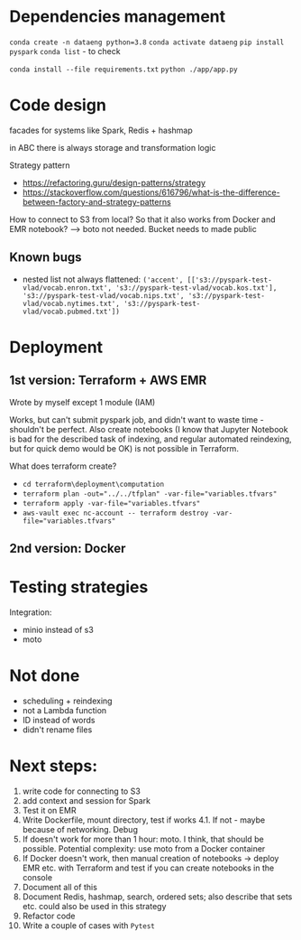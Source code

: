 

# Dependencies management
```conda create -n dataeng python=3.8```
```conda activate dataeng```
```pip install pyspark```
```conda list``` - to check

```conda install --file requirements.txt```
```python ./app/app.py```

# Code design

facades for systems like Spark, Redis + hashmap

in ABC there is always storage and transformation logic

Strategy pattern
- https://refactoring.guru/design-patterns/strategy
- https://stackoverflow.com/questions/616796/what-is-the-difference-between-factory-and-strategy-patterns

How to connect to S3 from local? So that it also works from Docker and EMR notebook? --> boto not needed. Bucket needs to made public

## Known bugs

- nested list not always flattened: ```('accent', [['s3://pyspark-test-vlad/vocab.enron.txt', 's3://pyspark-test-vlad/vocab.kos.txt'], 's3://pyspark-test-vlad/vocab.nips.txt', 's3://pyspark-test-vlad/vocab.nytimes.txt', 's3://pyspark-test-vlad/vocab.pubmed.txt'])```

# Deployment

## 1st version: Terraform + AWS EMR

Wrote by myself except 1 module (IAM)

Works, but can't submit pyspark job, and didn't want to waste time - shouldn't be perfect.
Also create notebooks (I know that Jupyter Notebook is bad for the described task of indexing, and regular automated reindexing, but for quick demo would be OK) is not possible in Terraform.

What does terraform create?

- ```cd terraform\deployment\computation```
- ```terraform plan -out="../../tfplan" -var-file="variables.tfvars"```
- ```terraform apply -var-file="variables.tfvars"```
- ```aws-vault exec nc-account -- terraform destroy -var-file="variables.tfvars"```

## 2nd version: Docker

# Testing strategies

Integration:
- minio instead of s3
- moto

# Not done

- scheduling + reindexing
- not a Lambda function
- ID instead of words
- didn't rename files


# Next steps:
1. write code for connecting to S3
2. add context and session for Spark
3. Test it on EMR
4. Write Dockerfile, mount directory, test if works
    4.1. If not - maybe because of networking. Debug
5. If doesn't work for more than 1 hour: moto. I think, that should be possible. Potential complexity: use moto from a Docker container
6. If Docker doesn't work, then manual creation of notebooks -> deploy EMR etc. with Terraform and test if you can create notebooks in the console
7. Document all of this
8. Document Redis, hashmap, search, ordered sets; also describe that sets etc. could also be used in this strategy
9. Refactor code
10. Write a couple of cases with `Pytest`